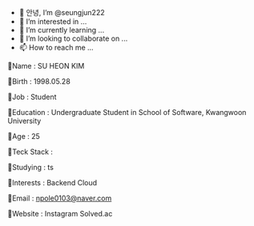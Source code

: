 - 👋 안녕, I’m @seungjun222
- 👀 I’m interested in ...
- 🌱 I’m currently learning ...
- 💞️ I’m looking to collaborate on ...
- 📫 How to reach me ...


💬Name : SU HEON KIM

💬Birth : 1998.05.28

💬Job : Student

💬Education : Undergraduate Student in School of Software, Kwangwoon University

💬Age : 25

💬Teck Stack :      

💬Studying :   ts

💬Interests : Backend Cloud

💬Email : npole0103@naver.com

💬Website : Instagram Solved.ac

<!---
seungjun222/seungjun222 is a ✨ special ✨ repository because its `README.md` (this file) appears on your GitHub profile.
You can click the Preview link to take a look at your changes.
--->
